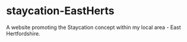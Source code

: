 # staycation-EastHerts
A website promoting the Staycation concept within my local area - East Hertfordshire. 
